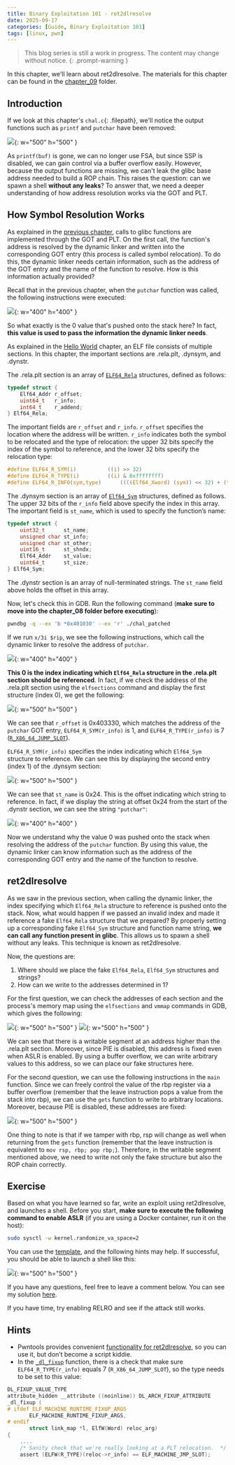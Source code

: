 ```yaml
---
title: Binary Exploitation 101 - ret2dlresolve
date: 2025-09-17
categories: [Guide, Binary Exploitation 101]
tags: [linux, pwn]
---
```


> This blog series is still a work in progress. The content may change without notice.
{: .prompt-warning }

In this chapter, we'll learn about ret2dlresolve. The materials for this chapter can be found in the [chapter_09](https://github.com/r1ru/binary-exploitation-101/tree/main/chapter_09) folder.

## Introduction
If we look at this chapter's `chal.c`{: .filepath}, we'll notice the output functions such as `printf` and `putchar` have been removed:

![](/assets/img/posts/2025-09-17-17/0.jpg){: w="500" h="500" }

As `printf(buf)` is gone, we can no longer use FSA, but since SSP is disabled, we can gain control via a buffer overflow easily. However, because the output functions are missing, we can't leak the glibc base address needed to build a ROP chain. This raises the question: can we spawn a shell **without any leaks**? To answer that, we need a deeper understanding of how address resolution works via the GOT and PLT.

## How Symbol Resolution Works
As explained in the [previous chapter](https://r1ru.github.io/posts/16/#got-and-plt), calls to glibc functions are implemented through the GOT and PLT. On the first call, the function's address is resolved by the dynamic linker and written into the corresponding GOT entry (this process is called symbol relocation). To do this, the dynamic linker needs certain information, such as the address of the GOT entry and the name of the function to resolve. How is this information actually provided?

Recall that in the previous chapter, when the `putchar` function was called, the following instructions were executed:

![](/assets/img/posts/2025-09-17-17/1.jpg){: w="400" h="400" }

So what exactly is the 0 value that's pushed onto the stack here? In fact, **this value is used to pass the information the dynamic linker needs**.

As explained in the [Hello World](https://r1ru.github.io/posts/10/#elf) chapter, an ELF file consists of multiple sections. In this chapter, the important sections are .rela.plt, .dynsym, and .dynstr.

The .rela.plt section is an array of [`ELF64_Rela`](https://elixir.bootlin.com/glibc/glibc-2.42/A/ident/Elf64_Rela) structures, defined as follows:
```c
typedef struct {
    Elf64_Addr r_offset;
    uint64_t   r_info;
    int64_t    r_addend;
} Elf64_Rela;
```
The important fields are `r_offset` and `r_info`. `r_offset` specifies the location where the address will be written. `r_info` indicates both the symbol to be relocated and the type of relocation: the upper 32 bits specify the index of the symbol to reference, and the lower 32 bits specify the relocation type:
```c
#define ELF64_R_SYM(i)			((i) >> 32)
#define ELF64_R_TYPE(i)			((i) & 0xffffffff)
#define ELF64_R_INFO(sym,type)		((((Elf64_Xword) (sym)) << 32) + (type))
```
The .dynsym section is an array of [`Elf64_Sym`](https://elixir.bootlin.com/glibc/glibc-2.42/A/ident/Elf64_Sym) structures, defined as follows. The upper 32 bits of the `r_info` field above specify the index in this array. The important field is `st_name`, which is used to specify the function’s name:
```c
typedef struct {
    uint32_t      st_name;
    unsigned char st_info;
    unsigned char st_other;
    uint16_t      st_shndx;
    Elf64_Addr    st_value;
    uint64_t      st_size;
} Elf64_Sym;
```
The .dynstr section is an array of null-terminated strings. The `st_name` field above holds the offset in this array.

Now, let's check this in GDB. Run the following command (**make sure to move  into the chapter_08 folder before executing**):
```bash
pwndbg -q --ex 'b *0x401030' --ex 'r' ./chal_patched
```
If we run `x/3i $rip`, we see the following instructions, which call the dynamic linker to resolve the address of `putchar`.

![](/assets/img/posts/2025-09-17-17/1.jpg){: w="400" h="400" }

**This 0 is the index indicating which `Elf64_Rela` structure in the .rela.plt section should be referenced**. In fact, if we check the address of the .rela.plt section using the `elfsections` command and display the first structure (index 0), we get the following:

![](/assets/img/posts/2025-09-17-17/2.jpg){: w="500" h="500" }

We can see that `r_offset` is 0x403330, which matches the address of the `putchar` GOT entry, `ELF64_R_SYM(r_info)` is 1, and `ELF64_R_TYPE(r_info)` is 7 ([`R_X86_64_JUMP_SLOT`](https://elixir.bootlin.com/glibc/glibc-2.42/A/ident/R_X86_64_JUMP_SLOT)).

`ELF64_R_SYM(r_info)` specifies the index indicating which `Elf64_Sym` structure to reference. We can see this by displaying the second entry (index 1) of the .dynsym section:

![](/assets/img/posts/2025-09-17-17/3.jpg){: w="500" h="500" }

We can see that `st_name` is 0x24. This is the offset indicating which string to reference. In fact, if we display the string at offset 0x24 from the start of the .dynstr section, we can see the string `"putchar"`:

![](/assets/img/posts/2025-09-17-17/4.jpg){: w="400" h="400" }

Now we understand why the value 0 was pushed onto the stack when resolving the address of the `putchar` function. By using this value, the dynamic linker can know information such as the address of the corresponding GOT entry and the name of the function to resolve.

## ret2dlresolve
As we saw in the previous section, when calling the dynamic linker, the index specifying which `Elf64_Rela` structure to reference is pushed onto the stack. Now, what would happen if we passed an invalid index and made it reference a fake `Elf64_Rela` structure that we prepared? By properly setting up a corresponding fake `Elf64_Sym` structure and function name string, **we can call any function present in glibc**. This allows us to spawn a shell without any leaks. This technique is known as ret2dlresolve.

Now, the questions are:
1. Where should we place the fake `Elf64_Rela`, `Elf64_Sym` structures and strings?
2. How can we write to the addresses determined in 1?

For the first question, we can check the addresses of each section and the process's memory map using the `elfsections` and `vmmap` commands in GDB, which gives the following:

![](/assets/img/posts/2025-09-17-17/5.jpg){: w="500" h="500" }
![](/assets/img/posts/2025-09-17-17/6.jpg){: w="500" h="500" }

We can see that there is a writable segment at an address higher than the .rela.plt section. Moreover, since PIE is disabled, this address is fixed even when ASLR is enabled. By using a buffer overflow, we can write arbitrary values to this address, so we can place our fake structures here.

For the second question, we can use the following instructions in the `main` function. Since we can freely control the value of the rbp register via a buffer overflow (remember that the leave instruction pops a value from the stack into rbp), we can use the `gets` function to write to arbitrary locations. Moreover, because PIE is disabled, these addresses are fixed:

![](/assets/img/posts/2025-09-17-17/7.jpg){: w="500" h="500" }

One thing to note is that if we tamper with rbp, rsp will change as well when returning from the `gets` function (remember that the leave instruction is equivalent to `mov rsp, rbp; pop rbp;`). Therefore, in the writable segment mentioned above, we need to write not only the fake structure but also the ROP chain correctly.

## Exercise
Based on what you have learned so far, write an exploit using ret2dlresolve, and launches a shell. Before you start, **make sure to execute the following command to enable ASLR** (if you are using a Docker container, run it on the host):
```bash
sudo sysctl -w kernel.randomize_va_space=2
```
You can use the [template](https://github.com/r1ru/binary-exploitation-101/blob/main/exploit_template.py), and the following hints may help. If successful, you should be able to launch a shell like this:

![](/assets/img/posts/2025-09-17-17/8.jpg){: w="500" h="500" }

If you have any questions, feel free to leave a comment below. You can see my solution [here](https://github.com/r1ru/binary-exploitation-101/blob/main/chapter_09/solution.py).

If you have time, try enabling RELRO and see if the attack still works.

## Hints
- Pwntools provides convenient [functionality for ret2dlresolve](https://docs.pwntools.com/en/stable/rop/ret2dlresolve.html#pwnlib.rop.ret2dlresolve.Ret2dlresolvePayload), so you can use it, but don’t become a script kiddie.
- In the [`_dl_fixup`](https://elixir.bootlin.com/glibc/glibc-2.42/A/ident/_dl_fixup) function, there is a check that make sure `ELF64_R_TYPE(r_info)` equals 7 (`R_X86_64_JUMP_SLOT`), so the type needs to be set to this value:
```c
DL_FIXUP_VALUE_TYPE
attribute_hidden __attribute ((noinline)) DL_ARCH_FIXUP_ATTRIBUTE
_dl_fixup (
# ifdef ELF_MACHINE_RUNTIME_FIXUP_ARGS
	   ELF_MACHINE_RUNTIME_FIXUP_ARGS,
# endif
	   struct link_map *l, ElfW(Word) reloc_arg)
{
    ....
    /* Sanity check that we're really looking at a PLT relocation.  */
    assert (ELFW(R_TYPE)(reloc->r_info) == ELF_MACHINE_JMP_SLOT);
```